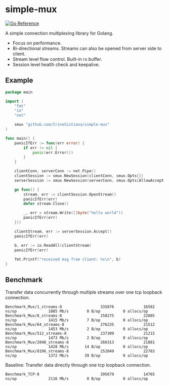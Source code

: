 # simple-mux

[![Go Reference](https://pkg.go.dev/badge/github.com/IrineSistiana/simple-mux.svg)](https://pkg.go.dev/github.com/IrineSistiana/simple-mux)

A simple connection multiplexing library for Golang.

- Focus on performance. 
- Bi-directional streams. Streams can also be opened from server side to client.
- Stream level flow control. Built-in rx buffer.
- Session level health check and keepalive.

## Example

```go
package main

import (
	"fmt"
	"io"
	"net"

	smux "github.com/IrineSistiana/simple-mux"
)

func main() {
	panicIfErr := func(err error) {
		if err != nil {
			panic(err.Error())
		}
	}

	clientConn, serverConn := net.Pipe()
	clientSession := smux.NewSession(clientConn, smux.Opts{})
	serverSession := smux.NewSession(serverConn, smux.Opts{AllowAccept: true})

	go func() {
		stream, err := clientSession.OpenStream()
		panicIfErr(err)
		defer stream.Close()

		_, err = stream.Write([]byte("hello world"))
		panicIfErr(err)
	}()

	clientStream, err := serverSession.Accept()
	panicIfErr(err)

	b, err := io.ReadAll(clientStream)
	panicIfErr(err)
	
	fmt.Printf("received msg from client: %s\n", b)
}
```

## Benchmark

Transfer data concurrently through multiple streams over one tcp loopback connection. 

```text
Benchmark_Mux/1_streams-8                 335876             16582 ns/op              1885 Mb/s        0 B/op          0 allocs/op
Benchmark_Mux/8_streams-8                 250275             22085 ns/op              1415 Mb/s        7 B/op          0 allocs/op
Benchmark_Mux/64_streams-8                276235             21512 ns/op              1453 Mb/s        2 B/op          0 allocs/op
Benchmark_Mux/512_streams-8               237309             21215 ns/op              1473 Mb/s        2 B/op          0 allocs/op
Benchmark_Mux/2048_streams-8              266313             21881 ns/op              1428 Mb/s       14 B/op          0 allocs/op
Benchmark_Mux/8196_streams-8              252049             22783 ns/op              1372 Mb/s       39 B/op          0 allocs/op

```

Baseline: Transfer data directly through one tcp loopback connection. 

```text
Benchmark_TCP-8                           395679             14765 ns/op              2116 Mb/s        0 B/op          0 allocs/op
```
